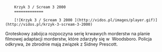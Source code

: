
        Krzyk 3 / Scream 3 2000 
        =============
        
        [![Krzyk 3 / Scream 3 2000 ](http://vidos.pl/images/player.gif)](http://vidos.pl/krzyk-3-scream-3-2000)
        
        
 Groteskowy zabójca rozpoczyna serię krwawych morderstw na planie filmowej adaptacji morderstw, które zdarzyły się w  Woodsboro. Policja odkrywa, że zbrodnie mają związek z Sidney Prescott.
    